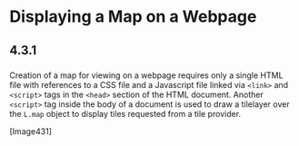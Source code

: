 # Displaying a Map on a Webpage
## 4.3.1 
### 

Creation of a map for viewing on a webpage requires only a single HTML file with references to a CSS file and a Javascript file linked via `<link>` and `<script>` tags in the `<head>` section of the HTML document. Another `<script>` tag inside the body of a document is used to draw a tilelayer over the `L.map` object to display tiles requested from a tile provider. 

[Image431]